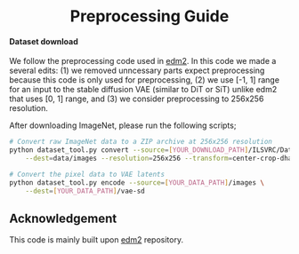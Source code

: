 <h1 align="center"> Preprocessing Guide
</h1>

#### Dataset download

We follow the preprocessing code used in [edm2](https://github.com/NVlabs/edm2). In this code we made a several edits: (1) we removed unncessary parts expect preprocessing because this code is only used for preprocessing, (2) we use [-1, 1] range for an input to the stable diffusion VAE (similar to DiT or SiT) unlike edm2 that uses [0, 1] range, and (3) we consider preprocessing to 256x256 resolution.

After downloading ImageNet, please run the following scripts;

```bash
# Convert raw ImageNet data to a ZIP archive at 256x256 resolution
python dataset_tool.py convert --source=[YOUR_DOWNLOAD_PATH]/ILSVRC/Data/CLS-LOC/train \
    --dest=data/images --resolution=256x256 --transform=center-crop-dhariwal
```

```bash
# Convert the pixel data to VAE latents
python dataset_tool.py encode --source=[YOUR_DATA_PATH]/images \
    --dest=[YOUR_DATA_PATH]/vae-sd
```


## Acknowledgement

This code is mainly built upon [edm2](https://github.com/NVlabs/edm2) repository.